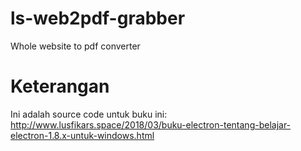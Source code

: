# ls-web2pdf-grabber
Whole website to pdf converter

# Keterangan
Ini adalah source code untuk buku ini:
http://www.lusfikars.space/2018/03/buku-electron-tentang-belajar-electron-1.8.x-untuk-windows.html
